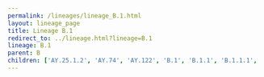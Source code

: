 ```yaml
---
permalink: /lineages/lineage_B.1.html
layout: lineage_page
title: Lineage B.1
redirect_to: ../lineage.html?lineage=B.1
lineage: B.1
parent: B
children: ['AY.25.1.2', 'AY.74', 'AY.122', 'B.1', 'B.1.1', 'B.1.1.1', 'B.1.1.7', 'B.1.1.28', 'B.1.1.50', 'B.1.1.529', 'B.1.2', 'B.1.351', 'B.1.617', 'B.1.617.2', 'BA.1', 'BA.1.1', 'BA.1.1.14', 'BA.1.14.1', 'BA.1.17', 'BA.1.18', 'BA.2', 'BA.2.9', 'BA.2.10.1', 'BA.2.12.1', 'BA.2.36', 'BA.2.38', 'BA.2.40.1', 'BA.2.56', 'BA.2.65', 'BA.2.75.2', 'BA.2.75.5', 'BA.2.86', 'BA.4', 'BA.4.1', 'BA.4.1.8', 'BA.4.1.11', 'BA.4.6', 'BA.4.6.5', 'BA.5', 'BA.5.1', 'BA.5.1.10', 'BA.5.1.12', 'BA.5.1.15', 'BA.5.1.23', 'BA.5.1.38', 'BA.5.2', 'BA.5.2.1', 'BA.5.2.2', 'BA.5.2.6', 'BA.5.2.9', 'BA.5.2.16', 'BA.5.2.20', 'BA.5.2.24', 'BA.5.2.34', 'BA.5.2.47', 'BA.5.2.48', 'BA.5.2.50', 'BA.5.2.58', 'BA.5.2.61', 'BA.5.2.62', 'BA.5.3.1', 'BA.5.5.1', 'BA.5.6', 'BA.5.6.1', 'BA.5.6.3', 'BA.5.11', 'P.1']
---
```

